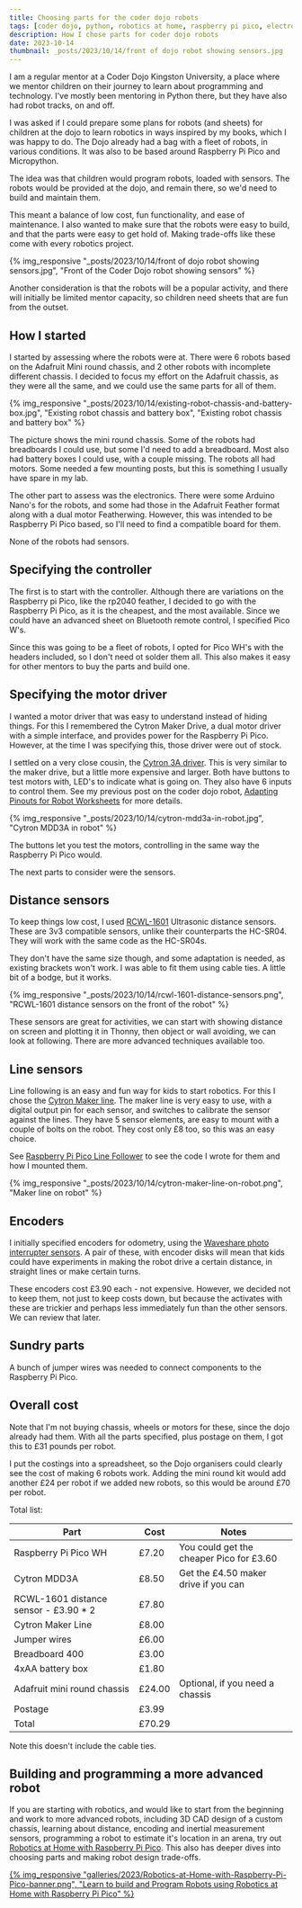 ```yaml
---
title: Choosing parts for the coder dojo robots
tags: [coder dojo, python, robotics at home, raspberry pi pico, electronics]
description: How I chose parts for coder dojo robots
date: 2023-10-14
thumbnail: _posts/2023/10/14/front of dojo robot showing sensors.jpg
---
```

I am a regular mentor at a Coder Dojo Kingston University, a place where we mentor children on their journey to learn about programming and technology. I've mostly been mentoring in Python there, but they have also had robot tracks, on and off.

I was asked if I could prepare some plans for robots (and sheets) for children at the dojo to learn robotics in ways inspired by my books, which I was happy to do. The Dojo already had a bag with a fleet of robots, in various conditions. It was also to be based around Raspberry Pi Pico and Micropython.

The idea was that children would program robots, loaded with sensors. The robots would be provided at the dojo, and remain there, so we'd need to build and maintain them.

This meant a balance of low cost, fun functionality, and ease of maintenance. I also wanted to make sure that the robots were easy to build, and that the parts were easy to get hold of. Making trade-offs like these come with every robotics project.

{% img_responsive "_posts/2023/10/14/front of dojo robot showing sensors.jpg", "Front of the Coder Dojo robot showing sensors" %}

Another consideration is that the robots will be a popular activity, and there will initially be limited mentor capacity, so children need sheets that are fun from the outset.

## How I started

I started by assessing where the robots were at. There were 6 robots based on the Adafruit Mini round chassis, and 2 other robots with incomplete different chassis. I decided to focus my effort on the Adafruit chassis, as they were all the same, and we could use the same parts for all of them.

{% img_responsive "_posts/2023/10/14/existing-robot-chassis-and-battery-box.jpg", "Existing robot chassis and battery box", "Existing robot chassis and battery box" %}

The picture shows the mini round chassis. Some of the robots had breadboards I could use, but some I'd need to add a breadboard. Most also had battery boxes I could use, with a couple missing. The robots all had motors. Some needed a few mounting posts, but this is something I usually have spare in my lab.

The other part to assess was the electronics. There were some Arduino Nano's for the robots, and some had those in the Adafruit Feather format along with a dual motor Featherwing. However, this was intended to be Raspberry Pi Pico based, so I'll need to find a compatible board for them.

None of the robots had sensors.

## Specifying the controller

The first is to start with the controller. Although there are variations on the Raspberry pi Pico, like the rp2040 feather, I decided to go with the Raspberry Pi Pico, as it is the cheapest, and the most available. Since we could have an advanced sheet on Bluetooth remote control, I specified Pico W's.

Since this was going to be a fleet of robots, I opted for Pico WH's with the headers included, so I don't need ot solder them all. This also makes it easy for other mentors to buy the parts and build one.

## Specifying the motor driver

I wanted a motor driver that was easy to understand instead of hiding things. For this I remembered the Cytron Maker Drive, a dual motor driver with a simple interface, and provides power for the Raspberry Pi Pico. However, at the time I was specifying this, those driver were out of stock.

I settled on a very close cousin, the [Cytron 3A driver](https://thepihut.com/products/3a-4v-16v-2-channel-dc-motor-driver). This is very similar to the maker drive, but a little more expensive and larger. Both have buttons to test motors with, LED's to indicate what is going on. They also have 6 inputs to control them. See my previous post on the coder dojo robot, [Adapting Pinouts for Robot Worksheets](2023/08/15/adapting-pinouts-for-robot-worksheets.html) for more details.

{% img_responsive "_posts/2023/10/14/cytron-mdd3a-in-robot.jpg", "Cytron MDD3A in robot" %}

The buttons let you test the motors, controlling in the same way the Raspberry Pi Pico would.

The next parts to consider were the sensors.

## Distance sensors

To keep things low cost, I used [RCWL-1601](https://thepihut.com/products/ultrasonic-distance-sensor-3v-or-5v-hc-sr04-compatible) Ultrasonic distance sensors. These are 3v3 compatible sensors, unlike their counterparts the HC-SR04. They will work with the same code as the HC-SR04s.

They don't have the same size though, and some adaptation is needed, as existing brackets won't work. I was able to fit them using cable ties. A little bit of a bodge, but it works.

{% img_responsive "_posts/2023/10/14/rcwl-1601-distance-sensors.png", "RCWL-1601 distance sensors on the front of the robot" %}

These sensors are great for activities, we can start with showing distance on screen and plotting it in Thonny, then object or wall avoiding, we can look at following. There are more advanced techniques available too.

## Line sensors

Line following is an easy and fun way for kids to start robotics. For this I chose the [Cytron Maker line](https://thepihut.com/products/maker-line-simplifying-line-sensor). The maker line is very easy to use, with a digital output pin for each sensor, and switches to calibrate the sensor against the lines. They have 5 sensor elements, are easy to mount with a couple of bolts on the robot. They cost only £8 too, so this was an easy choice.

See [Raspberry Pi Pico Line Follower](2023/08/05/raspberry-pi-pico-line-follower.html) to see the code I wrote for them and how I mounted them.

{% img_responsive "_posts/2023/10/14/cytron-maker-line-on-robot.png", "Maker line on robot" %}

## Encoders

I initially specified encoders for odometry, using the [Waveshare photo interrupter sensors](https://thepihut.com/products/photo-interrupter-sensor). A pair of these, with encoder disks will mean that kids could have experiments in making the robot drive a certain distance, in straight lines or make certain turns.

These encoders cost £3.90 each - not expensive. However, we decided not to keep them, not just to keep costs down, but because the activates with these are trickier and perhaps less immediately fun than the other sensors. We can review that later.

## Sundry parts

A bunch of jumper wires was needed to connect components to the Raspberry Pi Pico.

## Overall cost

Note that I'm not buying chassis, wheels or motors for these, since the dojo already had them.
With all the parts specified, plus postage on them, I got this to £31 pounds per robot.

I put the costings into a spreadsheet, so the Dojo organisers could clearly see the cost of making 6 robots work. Adding the mini round kit would add another £24 per robot if we added new robots, so this would be around £70 per robot.

Total list:

Part | Cost | Notes
--- | --- | ---
Raspberry Pi Pico WH | £7.20 | You could get the cheaper Pico for £3.60
Cytron MDD3A | £8.50 | Get the £4.50 maker drive if you can
RCWL-1601 distance sensor - £3.90 * 2 | £7.80 |
Cytron Maker Line | £8.00 |
Jumper wires | £6.00 |
Breadboard 400 | £3.00 |
4xAA battery box | £1.80 |
Adafruit mini round chassis | £24.00 | Optional, if you need a chassis
Postage | £3.99 |
Total | £70.29 |

Note this doesn't include the cable ties.

## Building and programming a more advanced robot

If you are starting with robotics, and would like to start from the beginning and work to more advanced robots, including 3D CAD design of a custom chassis, learning about distance, encoding and inertial measurement sensors, programming a robot to estimate it's location in an arena, try out [Robotics at Home with Raspberry Pi Pico](https://packt.link/5swS2). This also has deeper dives into choosing parts and making robot design trade-offs.

<a href="https://packt.link/5swS2" title="Learn to build and Program Robots using Robotics at Home with Raspberry Pi Pico">{% img_responsive "galleries/2023/Robotics-at-Home-with-Raspberry-Pi-Pico-banner.png", "Learn to build and Program Robots using Robotics at Home with Raspberry Pi Pico" %}</a>
